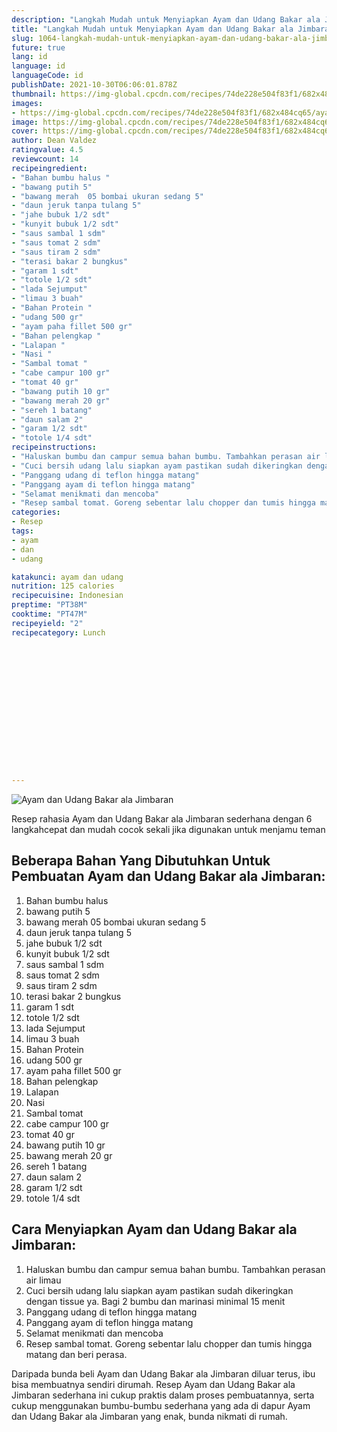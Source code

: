 ```yaml
---
description: "Langkah Mudah untuk Menyiapkan Ayam dan Udang Bakar ala Jimbaran Anti Gagal"
title: "Langkah Mudah untuk Menyiapkan Ayam dan Udang Bakar ala Jimbaran Anti Gagal"
slug: 1064-langkah-mudah-untuk-menyiapkan-ayam-dan-udang-bakar-ala-jimbaran-anti-gagal
future: true
lang: id
language: id
languageCode: id
publishDate: 2021-10-30T06:06:01.878Z 
thumbnail: https://img-global.cpcdn.com/recipes/74de228e504f83f1/682x484cq65/ayam-dan-udang-bakar-ala-jimbaran-foto-resep-utama.png
images:
- https://img-global.cpcdn.com/recipes/74de228e504f83f1/682x484cq65/ayam-dan-udang-bakar-ala-jimbaran-foto-resep-utama.png
image: https://img-global.cpcdn.com/recipes/74de228e504f83f1/682x484cq65/ayam-dan-udang-bakar-ala-jimbaran-foto-resep-utama.png
cover: https://img-global.cpcdn.com/recipes/74de228e504f83f1/682x484cq65/ayam-dan-udang-bakar-ala-jimbaran-foto-resep-utama.png
author: Dean Valdez
ratingvalue: 4.5
reviewcount: 14
recipeingredient:
- "Bahan bumbu halus "
- "bawang putih 5"
- "bawang merah  05 bombai ukuran sedang 5"
- "daun jeruk tanpa tulang 5"
- "jahe bubuk 1/2 sdt"
- "kunyit bubuk 1/2 sdt"
- "saus sambal 1 sdm"
- "saus tomat 2 sdm"
- "saus tiram 2 sdm"
- "terasi bakar 2 bungkus"
- "garam 1 sdt"
- "totole 1/2 sdt"
- "lada Sejumput"
- "limau 3 buah"
- "Bahan Protein "
- "udang 500 gr"
- "ayam paha fillet 500 gr"
- "Bahan pelengkap "
- "Lalapan "
- "Nasi "
- "Sambal tomat "
- "cabe campur 100 gr"
- "tomat 40 gr"
- "bawang putih 10 gr"
- "bawang merah 20 gr"
- "sereh 1 batang"
- "daun salam 2"
- "garam 1/2 sdt"
- "totole 1/4 sdt"
recipeinstructions:
- "Haluskan bumbu dan campur semua bahan bumbu. Tambahkan perasan air limau"
- "Cuci bersih udang lalu siapkan ayam pastikan sudah dikeringkan dengan tissue ya. Bagi 2 bumbu dan marinasi minimal 15 menit"
- "Panggang udang di teflon hingga matang"
- "Panggang ayam di teflon hingga matang"
- "Selamat menikmati dan mencoba"
- "Resep sambal tomat. Goreng sebentar lalu chopper dan tumis hingga matang dan beri perasa."
categories:
- Resep
tags:
- ayam
- dan
- udang

katakunci: ayam dan udang 
nutrition: 125 calories
recipecuisine: Indonesian
preptime: "PT38M"
cooktime: "PT47M"
recipeyield: "2"
recipecategory: Lunch


     
    
    
    
    
    
    
    
    
    
    
      
    
---
```



![Ayam dan Udang Bakar ala Jimbaran](https://img-global.cpcdn.com/recipes/74de228e504f83f1/682x484cq65/ayam-dan-udang-bakar-ala-jimbaran-foto-resep-utama.png)

Resep rahasia Ayam dan Udang Bakar ala Jimbaran  sederhana dengan 6 langkahcepat dan mudah cocok sekali jika digunakan untuk menjamu teman

<!--inarticleads1-->

## Beberapa Bahan Yang Dibutuhkan Untuk Pembuatan Ayam dan Udang Bakar ala Jimbaran:

1. Bahan bumbu halus 
1. bawang putih 5
1. bawang merah  05 bombai ukuran sedang 5
1. daun jeruk tanpa tulang 5
1. jahe bubuk 1/2 sdt
1. kunyit bubuk 1/2 sdt
1. saus sambal 1 sdm
1. saus tomat 2 sdm
1. saus tiram 2 sdm
1. terasi bakar 2 bungkus
1. garam 1 sdt
1. totole 1/2 sdt
1. lada Sejumput
1. limau 3 buah
1. Bahan Protein 
1. udang 500 gr
1. ayam paha fillet 500 gr
1. Bahan pelengkap 
1. Lalapan 
1. Nasi 
1. Sambal tomat 
1. cabe campur 100 gr
1. tomat 40 gr
1. bawang putih 10 gr
1. bawang merah 20 gr
1. sereh 1 batang
1. daun salam 2
1. garam 1/2 sdt
1. totole 1/4 sdt



<!--inarticleads2-->

## Cara Menyiapkan Ayam dan Udang Bakar ala Jimbaran:

1. Haluskan bumbu dan campur semua bahan bumbu. Tambahkan perasan air limau
1. Cuci bersih udang lalu siapkan ayam pastikan sudah dikeringkan dengan tissue ya. Bagi 2 bumbu dan marinasi minimal 15 menit
1. Panggang udang di teflon hingga matang
1. Panggang ayam di teflon hingga matang
1. Selamat menikmati dan mencoba
1. Resep sambal tomat. Goreng sebentar lalu chopper dan tumis hingga matang dan beri perasa.




Daripada bunda beli  Ayam dan Udang Bakar ala Jimbaran  diluar terus, ibu  bisa membuatnya sendiri dirumah. Resep  Ayam dan Udang Bakar ala Jimbaran  sederhana ini cukup praktis dalam proses pembuatannya, serta cukup menggunakan bumbu-bumbu sederhana yang ada di dapur  Ayam dan Udang Bakar ala Jimbaran  yang enak, bunda nikmati di rumah.
